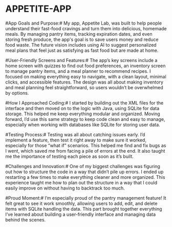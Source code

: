# APPETITE-APP

#App Goals and Purpose:#
My app, Appetite Lab, was built to help people understand their fast-food cravings and turn them into delicious, homemade meals. By managing pantry items, tracking expiration dates, and even storing fresh produce, the app's goal is to save users money and reduce food waste. The future vision includes using AI to suggest personalized meal plans that feel just as satisfying as fast food but are made at home.

#User-Friendly Screens and Features:# 
The app’s key screens include a home screen with quizzes to find out food preferences, an inventory screen to manage pantry items, and a meal planner to recommend recipes. I focused on making everything easy to navigate, with a clean layout, minimal clicks, and accessible features. The design was all about making inventory and meal planning feel straightforward, so users wouldn’t be overwhelmed by options.

#How I Approached Coding:#
I started by building out the XML files for the interface and then moved on to the logic with Java, using SQLite for data storage. This helped me keep everything modular and organized. Moving forward, I’d use this same strategy to keep code clean and easy to manage, especially when working with databases like SQLite for storing user data.

#Testing Process:# 
Testing was all about catching issues early. I’d implement a feature, then test it right away to make sure it worked, especially for those “what if” scenarios. This helped me find and fix bugs as I went, which saved me from facing a pile of errors at the end. It also taught me the importance of testing each piece as soon as it’s built.

#Challenges and Innovation:# 
One of my biggest challenges was figuring out how to structure the code in a way that didn’t pile up errors. I ended up restarting a few times to make everything cleaner and more organized. This experience taught me how to plan out the structure in a way that I could easily improve on without having to backtrack too much.

#Proud Moment:# 
I’m especially proud of the pantry management feature! It felt great to see it work smoothly, allowing users to add, edit, and delete items with SQLite handling the data. This part brought together everything I’ve learned about building a user-friendly interface and managing data behind the scenes.
